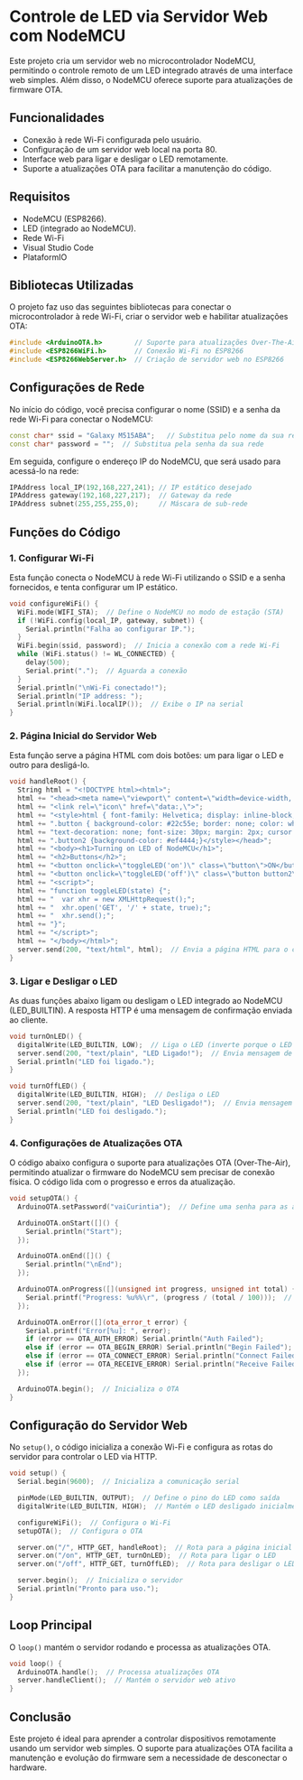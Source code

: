 # Controle de LED via Servidor Web com NodeMCU

Este projeto cria um servidor web no microcontrolador NodeMCU, permitindo o controle remoto de um LED integrado através de uma interface web simples. Além disso, o NodeMCU oferece suporte para atualizações de firmware OTA.

## Funcionalidades

- Conexão à rede Wi-Fi configurada pelo usuário.
- Configuração de um servidor web local na porta 80.
- Interface web para ligar e desligar o LED remotamente.
- Suporte a atualizações OTA para facilitar a manutenção do código.

## Requisitos

- NodeMCU (ESP8266).
- LED (integrado ao NodeMCU).
- Rede Wi-Fi
- Visual Studio Code
- PlataformIO

## Bibliotecas Utilizadas

O projeto faz uso das seguintes bibliotecas para conectar o microcontrolador à rede Wi-Fi, criar o servidor web e habilitar atualizações OTA:

```cpp
#include <ArduinoOTA.h>        // Suporte para atualizações Over-The-Air
#include <ESP8266WiFi.h>       // Conexão Wi-Fi no ESP8266
#include <ESP8266WebServer.h>  // Criação de servidor web no ESP8266
```

## Configurações de Rede

No início do código, você precisa configurar o nome (SSID) e a senha da rede Wi-Fi para conectar o NodeMCU:

```cpp
const char* ssid = "Galaxy M515ABA";   // Substitua pelo nome da sua rede
const char* password = "";  // Substitua pela senha da sua rede
```

Em seguida, configure o endereço IP do NodeMCU, que será usado para acessá-lo na rede:

```cpp
IPAddress local_IP(192,168,227,241); // IP estático desejado
IPAddress gateway(192,168,227,217);  // Gateway da rede
IPAddress subnet(255,255,255,0);     // Máscara de sub-rede
```

## Funções do Código

### 1. Configurar Wi-Fi

Esta função conecta o NodeMCU à rede Wi-Fi utilizando o SSID e a senha fornecidos, e tenta configurar um IP estático.

```cpp
void configureWiFi() {
  WiFi.mode(WIFI_STA);  // Define o NodeMCU no modo de estação (STA)
  if (!WiFi.config(local_IP, gateway, subnet)) {
    Serial.println("Falha ao configurar IP.");
  }
  WiFi.begin(ssid, password);  // Inicia a conexão com a rede Wi-Fi
  while (WiFi.status() != WL_CONNECTED) {
    delay(500);
    Serial.print(".");  // Aguarda a conexão
  }
  Serial.println("\nWi-Fi conectado!");
  Serial.println("IP address: ");
  Serial.println(WiFi.localIP());  // Exibe o IP na serial
}
```

### 2. Página Inicial do Servidor Web

Esta função serve a página HTML com dois botões: um para ligar o LED e outro para desligá-lo.

```cpp
void handleRoot() {
  String html = "<!DOCTYPE html><html>";
  html += "<head><meta name=\"viewport\" content=\"width=device-width, initial-scale=1\">";
  html += "<link rel=\"icon\" href=\"data:,\">";
  html += "<style>html { font-family: Helvetica; display: inline-block; margin: 0px auto; text-align: center; background-color: #4b5563; color: #f8fafc;}";
  html += ".button { background-color: #22c55e; border: none; color: white; padding: 16px 40px;";
  html += "text-decoration: none; font-size: 30px; margin: 2px; cursor: pointer;}";
  html += ".button2 {background-color: #ef4444;}</style></head>";
  html += "<body><h1>Turning on LED of NodeMCU</h1>";
  html += "<h2>Buttons</h2>";
  html += "<button onclick=\"toggleLED('on')\" class=\"button\">ON</button>";
  html += "<button onclick=\"toggleLED('off')\" class=\"button button2\">OFF</button>";
  html += "<script>";
  html += "function toggleLED(state) {";
  html += "  var xhr = new XMLHttpRequest();";
  html += "  xhr.open('GET', '/' + state, true);";
  html += "  xhr.send();";
  html += "}";
  html += "</script>";
  html += "</body></html>";
  server.send(200, "text/html", html);  // Envia a página HTML para o cliente
}
```

### 3. Ligar e Desligar o LED

As duas funções abaixo ligam ou desligam o LED integrado ao NodeMCU (LED_BUILTIN). A resposta HTTP é uma mensagem de confirmação enviada ao cliente.

```cpp
void turnOnLED() {
  digitalWrite(LED_BUILTIN, LOW);  // Liga o LED (inverte porque o LED é ativo em LOW)
  server.send(200, "text/plain", "LED Ligado!");  // Envia mensagem de confirmação
  Serial.println("LED foi ligado.");
}

void turnOffLED() {
  digitalWrite(LED_BUILTIN, HIGH);  // Desliga o LED
  server.send(200, "text/plain", "LED Desligado!");  // Envia mensagem de confirmação
  Serial.println("LED foi desligado.");
}
```

### 4. Configurações de Atualizações OTA

O código abaixo configura o suporte para atualizações OTA (Over-The-Air), permitindo atualizar o firmware do NodeMCU sem precisar de conexão física. O código lida com o progresso e erros da atualização.

```cpp
void setupOTA() {
  ArduinoOTA.setPassword("vaiCurintia");  // Define uma senha para as atualizações OTA

  ArduinoOTA.onStart([]() {
    Serial.println("Start");
  });

  ArduinoOTA.onEnd([]() {
    Serial.println("\nEnd");
  });

  ArduinoOTA.onProgress([](unsigned int progress, unsigned int total) {
    Serial.printf("Progress: %u%%\r", (progress / (total / 100)));  // Exibe progresso
  });

  ArduinoOTA.onError([](ota_error_t error) {
    Serial.printf("Error[%u]: ", error);
    if (error == OTA_AUTH_ERROR) Serial.println("Auth Failed");
    else if (error == OTA_BEGIN_ERROR) Serial.println("Begin Failed");
    else if (error == OTA_CONNECT_ERROR) Serial.println("Connect Failed");
    else if (error == OTA_RECEIVE_ERROR) Serial.println("Receive Failed");
  });

  ArduinoOTA.begin();  // Inicializa o OTA
}
```

## Configuração do Servidor Web

No `setup()`, o código inicializa a conexão Wi-Fi e configura as rotas do servidor para controlar o LED via HTTP.

```cpp
void setup() {
  Serial.begin(9600);  // Inicializa a comunicação serial

  pinMode(LED_BUILTIN, OUTPUT);  // Define o pino do LED como saída
  digitalWrite(LED_BUILTIN, HIGH);  // Mantém o LED desligado inicialmente

  configureWiFi();  // Configura o Wi-Fi
  setupOTA();  // Configura o OTA

  server.on("/", HTTP_GET, handleRoot);  // Rota para a página inicial
  server.on("/on", HTTP_GET, turnOnLED);  // Rota para ligar o LED
  server.on("/off", HTTP_GET, turnOffLED);  // Rota para desligar o LED

  server.begin();  // Inicializa o servidor
  Serial.println("Pronto para uso.");
}
```

## Loop Principal

O `loop()` mantém o servidor rodando e processa as atualizações OTA.

```cpp
void loop() {
  ArduinoOTA.handle();  // Processa atualizações OTA
  server.handleClient();  // Mantém o servidor web ativo
}
```

## Conclusão

Este projeto é ideal para aprender a controlar dispositivos remotamente usando um servidor web simples. O suporte para atualizações OTA facilita a manutenção e evolução do firmware sem a necessidade de desconectar o hardware.
